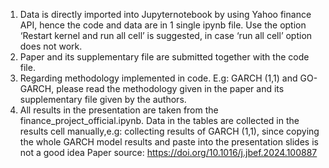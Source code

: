 1.	Data is directly imported into Jupyternotebook by using Yahoo finance API, hence the code and data are in 1 single ipynb file. Use the option ‘Restart kernel and run all cell’ is suggested, in case ‘run all cell’ option does not work.
2.	Paper and its supplementary file are submitted together with the code file.
3.	Regarding methodology implemented in code. E.g: GARCH (1,1) and GO-GARCH, please read the methodology given in the paper and its supplementary file given by the authors.
4.	All results in the presentation are taken from the finance_project_official.ipynb. Data in the tables are collected in the results cell manually,e.g: collecting results of GARCH (1,1), since copying the whole GARCH model results and paste into the presentation slides is not a good idea
Paper source: https://doi.org/10.1016/j.jbef.2024.100887
